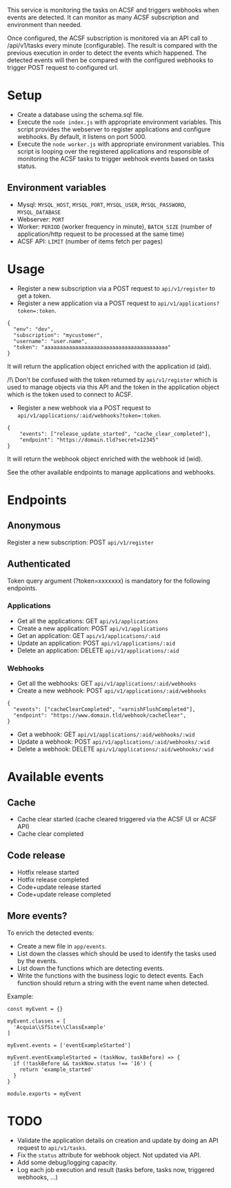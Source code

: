 This service is monitoring the tasks on ACSF and triggers webhooks when events are
detected. It can monitor as many ACSF subscription and environment than needed.

Once configured, the ACSF subscription is monitored via an API call to /api/v1/tasks
every minute (configurable). The result is compared with the previous execution
in order to detect the events which happened. The detected events will then be
compared with the configured webhooks to trigger POST request to configured url.

# Setup
- Create a database using the schema.sql file.
- Execute the `node index.js` with appropriate environment variables. This script
provides the webserver to register applications and configure webhooks. By default,
it listens on port 5000.
- Execute the `node worker.js` with appropriate environment variables. This script
is looping over the registered applications and responsible of monitoring the
ACSF tasks to trigger webhook events based on tasks status.

## Environment variables
- Mysql: `MYSQL_HOST`, `MYSQL_PORT`, `MYSQL_USER`, `MYSQL_PASSWORD`, `MYSQL_DATABASE`
- Webserver: `PORT`
- Worker: `PERIOD` (worker frequency in minute), `BATCH_SIZE` (number of application/http request to be processed at the same time)
- ACSF API: `LIMIT` (number of items fetch per pages)

# Usage
- Register a new subscription via a POST request to `api/v1/register` to get a token.
- Register a new application via a POST request to `api/v1/applications?token=:token`.
```
{
  "env": "dev",
  "subscription": "mycustomer",
  "username": "user.name",
  "token": "aaaaaaaaaaaaaaaaaaaaaaaaaaaaaaaaaaaaaaaa"
}
```
It will return the application object enriched with the application id (aid).

/!\ Don't be confused with the token returned by `api/v1/register` which is used
to manage objects via this API and the token in the application object which is
the token used to connect to ACSF.
- Register a new webhook via a POST request to `api/v1/applications/:aid/webhooks?token=:token`.
```
{
    "events": ["release_update_started", "cache_clear_completed"],
    "endpoint": "https://domain.tld?secret=12345"
}
```
It will return the webhook object enriched with the webhook id (wid).

See the other available endpoints to manage applications and webhooks.

# Endpoints
## Anonymous
Register a new subscription: POST `api/v1/register`

## Authenticated
Token query argument (?token=xxxxxxx) is mandatory for the following endpoints.

### Applications
- Get all the applications: GET `api/v1/applications`
- Create a new application: POST `api/v1/applications`
- Get an application: GET `api/v1/applications/:aid`
- Update an application: POST `api/v1/applications/:aid`
- Delete an application: DELETE `api/v1/applications/:aid`

### Webhooks
- Get all the webhooks: GET `api/v1/applications/:aid/webhooks`
- Create a new webhook: POST `api/v1/applications/:aid/webhooks`
```
{
  "events": ["cacheClearCompleted", "varnishFlushCompleted"],
  "endpoint": "https://www.domain.tld/webhook/cacheClear",
}
```
- Get a webhook: GET `api/v1/applications/:aid/webhooks/:wid`
- Update a webhook: POST `api/v1/applications/:aid/webhooks/:wid`
- Delete a webhook: DELETE `api/v1/applications/:aid/webhooks/:wid`

# Available events
## Cache
- Cache clear started (cache cleared triggered via the ACSF UI or ACSF API)
- Cache clear completed

## Code release
- Hotfix release started
- Hotfix release completed
- Code+update release started
- Code+update release completed

## More events?
To enrich the detected events:
- Create a new file in `app/events`.
- List down the classes which should be used to identify the tasks used by the events.
- List down the functions which are detecting events.
- Write the functions with the business logic to detect events. Each function
should return a string with the event name when detected.

Example:
```
const myEvent = {}

myEvent.classes = [
  'Acquia\\SfSite\\ClassExample'
]

myEvent.events = ['eventExampleStarted']

myEvent.eventExampleStarted = (taskNow, taskBefore) => {
  if (!taskBefore && taskNow.status !== '16') {
    return 'example_started'
  }
}

module.exports = myEvent
```
# TODO
- Validate the application details on creation and update by doing an API request to `api/v1/tasks`.
- Fix the `status` attribute for webhook object. Not updated via API.
- Add some debug/logging capacity.
- Log each job execution and result (tasks before, tasks now, triggered webhooks, ...)
